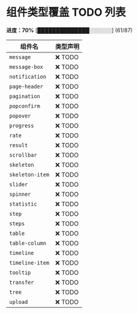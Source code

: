# 组件类型覆盖 TODO 列表

**进度：70%**  [██████████████░░░░░░] (61/87)

| 组件名 | 类型声明 |
| ------ | -------- |
| `message` | ❌ TODO |
| `message-box` | ❌ TODO |
| `notification` | ❌ TODO |
| `page-header` | ❌ TODO |
| `pagination` | ❌ TODO |
| `popconfirm` | ❌ TODO |
| `popover` | ❌ TODO |
| `progress` | ❌ TODO |
| `rate` | ❌ TODO |
| `result` | ❌ TODO |
| `scrollbar` | ❌ TODO |
| `skeleton` | ❌ TODO |
| `skeleton-item` | ❌ TODO |
| `slider` | ❌ TODO |
| `spinner` | ❌ TODO |
| `statistic` | ❌ TODO |
| `step` | ❌ TODO |
| `steps` | ❌ TODO |
| `table` | ❌ TODO |
| `table-column` | ❌ TODO |
| `timeline` | ❌ TODO |
| `timeline-item` | ❌ TODO |
| `tooltip` | ❌ TODO |
| `transfer` | ❌ TODO |
| `tree` | ❌ TODO |
| `upload` | ❌ TODO |
